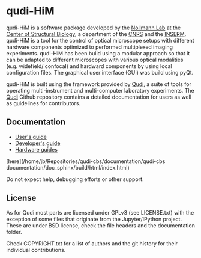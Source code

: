 # qudi-HiM

qudi-HiM is a software package developed by the [Nollmann Lab](http://www.nollmannlab.org) at the [Center of Structural Biology](http://www.cbs.cnrs.fr), a department of the [CNRS](http://www.cnrs.fr) and the [INSERM](http://www.inserm.fr). qudi-HiM is a tool for the control of optical microscope setups with different hardware components optimized to performed multiplexed imaging experiments. qudi-HiM has been build using a modular approach so that it can be adapted to different microscopes with various optical modalities (e.g. widefield/ confocal) and hardward components by using local configuration files. The graphical user interface (GUI) was build using pyQt.

qudi-HiM is built using the framework provided by [Qudi](https://github.com/Ulm-IQO/qudi), a suite of tools for operating multi-instrument and multi-computer laboratory experiments. The [Qudi](https://github.com/Ulm-IQO/qudi) Github repository contains a detailed documentation for users as well as guidelines for contributors.

## Documentation
- [User's guide](https://github.com/NollmannLab/qudi-cbs/blob/master/documentation/qudi-cbs%20documentation/qudi-cbs_userguide/Qudi-CBS_UserGuide.md)
- [Developer's guide](https://github.com/NollmannLab/qudi-cbs/blob/master/documentation/qudi-cbs%20documentation/qudi_cbs_developer)
- [Hardware guides](https://github.com/NollmannLab/qudi-cbs/tree/master/documentation/qudi-cbs%20documentation/qudi-cbs_hardware)

[here](/home/jb/Repositories/qudi-cbs/documentation/qudi-cbs documentation/doc_sphinx/build/html/index.html)

Do not expect help, debugging efforts or other support.

## License
As for Qudi most parts are licensed under GPLv3 (see LICENSE.txt) with the exception of some files
that originate from the Jupyter/IPython project. These are under BSD license, check the file headers and the documentation folder.

Check COPYRIGHT.txt for a list of authors and the git history for their individual contributions.
